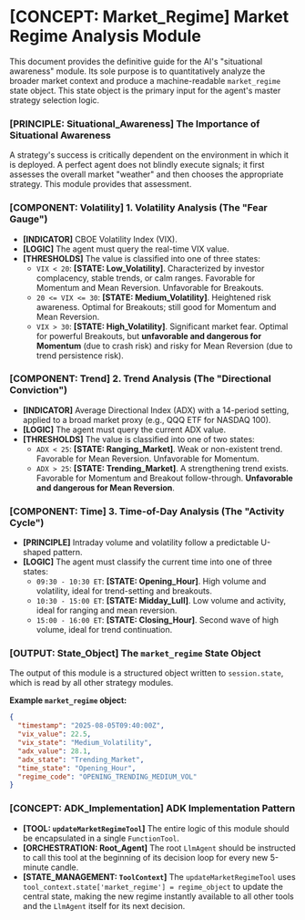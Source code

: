 # [CONCEPT: Market_Regime] Market Regime Analysis Module

This document provides the definitive guide for the AI's "situational awareness" module. Its sole purpose is to quantitatively analyze the broader market context and produce a machine-readable `market_regime` state object. This state object is the primary input for the agent's master strategy selection logic.

### [PRINCIPLE: Situational_Awareness] The Importance of Situational Awareness

A strategy's success is critically dependent on the environment in which it is deployed. A perfect agent does not blindly execute signals; it first assesses the overall market "weather" and then chooses the appropriate strategy. This module provides that assessment.

### [COMPONENT: Volatility] 1. Volatility Analysis (The "Fear Gauge")

- **[INDICATOR]** CBOE Volatility Index (VIX).
- **[LOGIC]** The agent must query the real-time VIX value.
- **[THRESHOLDS]** The value is classified into one of three states:
  - `VIX < 20`: **[STATE: Low_Volatility]**. Characterized by investor complacency, stable trends, or calm ranges. Favorable for Momentum and Mean Reversion. Unfavorable for Breakouts.
  - `20 <= VIX <= 30`: **[STATE: Medium_Volatility]**. Heightened risk awareness. Optimal for Breakouts; still good for Momentum and Mean Reversion.
  - `VIX > 30`: **[STATE: High_Volatility]**. Significant market fear. Optimal for powerful Breakouts, but **unfavorable and dangerous for Momentum** (due to crash risk) and risky for Mean Reversion (due to trend persistence risk).

### [COMPONENT: Trend] 2. Trend Analysis (The "Directional Conviction")

- **[INDICATOR]** Average Directional Index (ADX) with a 14-period setting, applied to a broad market proxy (e.g., QQQ ETF for NASDAQ 100).
- **[LOGIC]** The agent must query the current ADX value.
- **[THRESHOLDS]** The value is classified into one of two states:
  - `ADX < 25`: **[STATE: Ranging_Market]**. Weak or non-existent trend. Favorable for Mean Reversion. Unfavorable for Momentum.
  - `ADX > 25`: **[STATE: Trending_Market]**. A strengthening trend exists. Favorable for Momentum and Breakout follow-through. **Unfavorable and dangerous for Mean Reversion**.

### [COMPONENT: Time] 3. Time-of-Day Analysis (The "Activity Cycle")

- **[PRINCIPLE]** Intraday volume and volatility follow a predictable U-shaped pattern.
- **[LOGIC]** The agent must classify the current time into one of three states:
  - `09:30 - 10:30 ET`: **[STATE: Opening_Hour]**. High volume and volatility, ideal for trend-setting and breakouts.
  - `10:30 - 15:00 ET`: **[STATE: Midday_Lull]**. Low volume and activity, ideal for ranging and mean reversion.
  - `15:00 - 16:00 ET`: **[STATE: Closing_Hour]**. Second wave of high volume, ideal for trend continuation.

### [OUTPUT: State_Object] The `market_regime` State Object

The output of this module is a structured object written to `session.state`, which is read by all other strategy modules.

**Example `market_regime` object:**

```json
{
  "timestamp": "2025-08-05T09:40:00Z",
  "vix_value": 22.5,
  "vix_state": "Medium_Volatility",
  "adx_value": 28.1,
  "adx_state": "Trending_Market",
  "time_state": "Opening_Hour",
  "regime_code": "OPENING_TRENDING_MEDIUM_VOL"
}
```

### [CONCEPT: ADK_Implementation] ADK Implementation Pattern

- **[TOOL: `updateMarketRegimeTool`]** The entire logic of this module should be encapsulated in a single `FunctionTool`.
- **[ORCHESTRATION: Root_Agent]** The root `LlmAgent` should be instructed to call this tool at the beginning of its decision loop for every new 5-minute candle.
- **[STATE_MANAGEMENT: `ToolContext`]** The `updateMarketRegimeTool` uses `tool_context.state['market_regime'] = regime_object` to update the central state, making the new regime instantly available to all other tools and the `LlmAgent` itself for its next decision.
